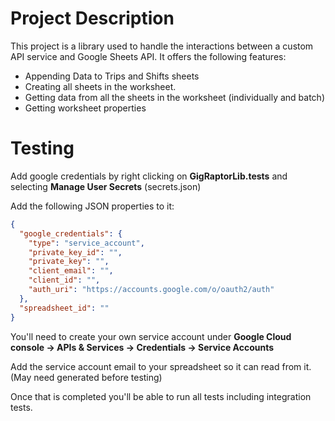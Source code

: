 # Project Description

This project is a library used to handle the interactions between a custom API service and Google Sheets API. It offers the following features:

* Appending Data to Trips and Shifts sheets
* Creating all sheets in the worksheet.
* Getting data from all the sheets in the worksheet (individually and batch)
* Getting worksheet properties

# Testing

Add google credentials by right clicking on **GigRaptorLib.tests** and selecting **Manage User Secrets** (secrets.json)

Add the following JSON properties to it:

```json
{
  "google_credentials": {
    "type": "service_account",
    "private_key_id": "",
    "private_key": "",
    "client_email": "",
    "client_id": "",
    "auth_uri": "https://accounts.google.com/o/oauth2/auth"
  },
  "spreadsheet_id": ""
}
```

You'll need to create your own service account under **Google Cloud console -> APIs & Services -> Credentials -> Service Accounts**

Add the service account email to your spreadsheet so it can read from it. (May need generated before testing)

Once that is completed you'll be able to run all tests including integration tests.
